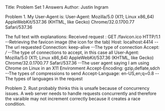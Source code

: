 Title: Problem Set 1 Answers
Author: Justin Ingram

Problem 1.
My User-Agent is:
User-Agent: Mozilla/5.0 (X11; Linux x86_64) AppleWebKit/537.36 (KHTML, like Gecko) Chrome/32.0.1700.77 Safari/537.36

The full text with explanations:
Received request :
GET /favicon.ico HTTP/1.1 --Retrieving the favicon image (the icon for the tab)
Host: localhost:4414 --The url requested
Connection: keep-alive --The type of connection
Accept: */* --The type of connections to accept, in this case all
User-Agent: Mozilla/5.0 (X11; Linux x86_64) AppleWebKit/537.36 (KHTML, like Gecko) Chrome/32.0.1700.77 Safari/537.36 --The user agent saying I am using Chrome on Linux in an X11 Environment
Accept-Encoding: gzip,deflate,sdch --The types of compressions to send
Accept-Language: en-US,en;q=0.8 --The types of languages in the request


Problem 2.
Rust probably thinks this is unsafe because of concurrency issues. A web server needs to handle requests concurrently and therefore the varaible may not increment correctly because it creates a race condition.